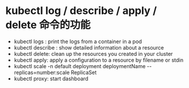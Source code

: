 #  kubectl log / describe / apply / delete 命令的功能
- kubectl logs : print the logs from a container in a pod
- kubectl describe :  show detailed information about a resource
- kubectl delete: clean up the resources you created in your cluster
- kubectl apply: apply a configuration to a resource by filename or stdin
- kubectl scale -n default deployment deploymentName --replicas=number:scale ReplicaSet
- kubectl proxy: start dashboard
